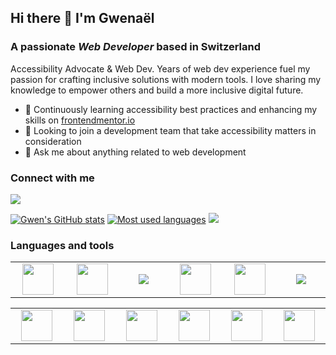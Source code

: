 ## Hi there 👋 I'm Gwenaël
### A passionate _Web Developer_ based in Switzerland
Accessibility Advocate & Web Dev. Years of web dev experience fuel my passion for crafting inclusive solutions with modern tools. I love sharing my knowledge to empower others and build a more inclusive digital future.

- 🌱 Continuously learning accessibility best practices and enhancing my skills on [frontendmentor.io](https://frontendmentor.io)
- 👯 Looking to join a development team that take accessibility matters in consideration
- 💬 Ask me about anything related to web development

### Connect with me

[![](https://img.shields.io/badge/linkedin-%230077B5.svg?style=for-the-badge&logo=linkedin)](https://www.linkedin.com/in/gmagnenat/)

[![Gwen's GitHub stats](https://github-readme-stats.vercel.app/api?username=gmagnenat&show_icons=true&theme=tokyonight)](https://github.com/anuraghazra/github-readme-stats)
[![Most used languages](https://github-readme-stats.vercel.app/api/top-langs?username=gmagnenat&layout=compact&theme=tokyonight)](https://github.com/anuraghazra/github-readme-stats)
[![](https://github-readme-streak-stats.herokuapp.com/?user=gmagnenat&theme=tokyonight)](https://github.com/anuraghazra/github-readme-stats)

### Languages and tools

<table width="320px">
  <tbody>
    <tr>
      <td width="80px" align="center">
        <img height=50 src="https://cdn.jsdelivr.net/gh/devicons/devicon/icons/html5/html5-original.svg" />
      </td>
      <td width="80px" align="center">
        <img height=50 src="https://cdn.jsdelivr.net/gh/devicons/devicon/icons/css3/css3-original.svg" />
      </td>
      <td width="80px" align="center">
        <img src="https://cdn.jsdelivr.net/gh/devicons/devicon/icons/sass/sass-original.svg" />
      </td>
      <td width="80px" align="center">
        <img height=50 src="https://cdn.jsdelivr.net/gh/devicons/devicon/icons/javascript/javascript-original.svg" />
      </td>
      <td width="80px" align="center">
        <img height=50 src="https://cdn.jsdelivr.net/gh/devicons/devicon/icons/react/react-original.svg" />
      </td>
      <td width="80px" align="center">
        <img src="https://cdn.jsdelivr.net/gh/devicons/devicon@latest/icons/tailwindcss/tailwindcss-original.svg" />
      </td>
    </tr>
  </tbody>
</table>

<table width="320px">
  <tbody>
    <tr>
      <td width="80px" align="center">
        <img height=50 src="https://cdn.jsdelivr.net/gh/devicons/devicon@latest/icons/nextjs/nextjs-original.svg" />
      </td>
      <td width="80px" align="center">
        <img height=50 src="https://cdn.jsdelivr.net/gh/devicons/devicon@latest/icons/gatsby/gatsby-original.svg" />
      </td>
      <td width="80px" align="center">
        <img height=50 src="https://cdn.jsdelivr.net/gh/devicons/devicon/icons/php/php-original.svg" />
      </td>
      <td width="80px" align="center">
        <img height=50 src="https://cdn.jsdelivr.net/gh/devicons/devicon/icons/wordpress/wordpress-original.svg" />
      </td>
      <td width="80px" align="center">
        <img height=50 src="https://cdn.jsdelivr.net/gh/devicons/devicon@latest/icons/mysql/mysql-original-wordmark.svg" />
      </td>
      <td width="80px" align="center">
        <img height=50 src="https://cdn.jsdelivr.net/gh/devicons/devicon@latest/icons/linux/linux-original.svg" />
      </td>
    </tr>
  </tbody>
</table>
